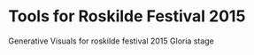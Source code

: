 Tools for Roskilde Festival 2015
==============
Generative Visuals for roskilde festival 2015 Gloria stage
